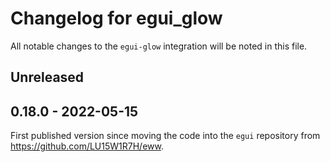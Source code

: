 # Changelog for egui_glow
All notable changes to the `egui-glow` integration will be noted in this file.


## Unreleased


## 0.18.0 - 2022-05-15
First published version since moving the code into the `egui` repository from <https://github.com/LU15W1R7H/eww>.
